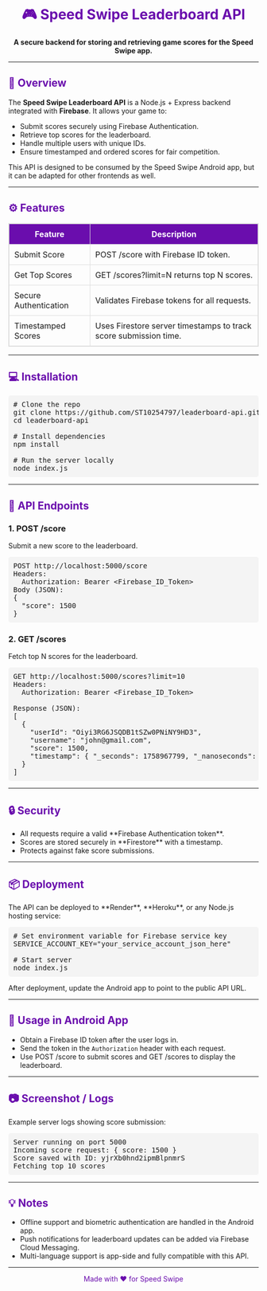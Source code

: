<h1 align="center" style="color:#6A0DAD;">🎮 Speed Swipe Leaderboard API</h1>

<p align="center">
  <strong>A secure backend for storing and retrieving game scores for the Speed Swipe app.</strong>
</p>

---

<h2 style="color:#6A0DAD;">📝 Overview</h2>

The **Speed Swipe Leaderboard API** is a Node.js + Express backend integrated with **Firebase**. It allows your game to:

<ul>
  <li>Submit scores securely using Firebase Authentication.</li>
  <li>Retrieve top scores for the leaderboard.</li>
  <li>Handle multiple users with unique IDs.</li>
  <li>Ensure timestamped and ordered scores for fair competition.</li>
</ul>

<p>This API is designed to be consumed by the Speed Swipe Android app, but it can be adapted for other frontends as well.</p>

---

<h2 style="color:#6A0DAD;">⚙️ Features</h2>

<table style="width:100%; border: 1px solid #ddd; border-collapse: collapse;">
  <tr style="background-color:#6A0DAD; color:white;">
    <th style="padding:10px; border: 1px solid #ddd;">Feature</th>
    <th style="padding:10px; border: 1px solid #ddd;">Description</th>
  </tr>
  <tr>
    <td style="padding:10px; border: 1px solid #ddd;">Submit Score</td>
    <td style="padding:10px; border: 1px solid #ddd;">POST /score with Firebase ID token.</td>
  </tr>
  <tr>
    <td style="padding:10px; border: 1px solid #ddd;">Get Top Scores</td>
    <td style="padding:10px; border: 1px solid #ddd;">GET /scores?limit=N returns top N scores.</td>
  </tr>
  <tr>
    <td style="padding:10px; border: 1px solid #ddd;">Secure Authentication</td>
    <td style="padding:10px; border: 1px solid #ddd;">Validates Firebase tokens for all requests.</td>
  </tr>
  <tr>
    <td style="padding:10px; border: 1px solid #ddd;">Timestamped Scores</td>
    <td style="padding:10px; border: 1px solid #ddd;">Uses Firestore server timestamps to track score submission time.</td>
  </tr>
</table>

---

<h2 style="color:#6A0DAD;">💻 Installation</h2>

<pre style="background-color:#f4f4f4; padding:10px; border-radius:5px;">
# Clone the repo
git clone https://github.com/ST10254797/leaderboard-api.git
cd leaderboard-api

# Install dependencies
npm install

# Run the server locally
node index.js
</pre>

---

<h2 style="color:#6A0DAD;">🚀 API Endpoints</h2>

<h3>1. POST /score</h3>

<p>Submit a new score to the leaderboard.</p>

<pre style="background-color:#f4f4f4; padding:10px; border-radius:5px;">
POST http://localhost:5000/score
Headers:
  Authorization: Bearer &lt;Firebase_ID_Token&gt;
Body (JSON):
{
  "score": 1500
}
</pre>

<h3>2. GET /scores</h3>

<p>Fetch top N scores for the leaderboard.</p>

<pre style="background-color:#f4f4f4; padding:10px; border-radius:5px;">
GET http://localhost:5000/scores?limit=10
Headers:
  Authorization: Bearer &lt;Firebase_ID_Token&gt;

Response (JSON):
[
  {
    "userId": "Oiyi3RG6JSQDB1tSZw0PNiNY9HD3",
    "username": "john@gmail.com",
    "score": 1500,
    "timestamp": { "_seconds": 1758967799, "_nanoseconds": 299000000 }
  }
]
</pre>

---

<h2 style="color:#6A0DAD;">🔒 Security</h2>

<ul>
  <li>All requests require a valid **Firebase Authentication token**.</li>
  <li>Scores are stored securely in **Firestore** with a timestamp.</li>
  <li>Protects against fake score submissions.</li>
</ul>

---

<h2 style="color:#6A0DAD;">📦 Deployment</h2>

<p>The API can be deployed to **Render**, **Heroku**, or any Node.js hosting service:</p>

<pre style="background-color:#f4f4f4; padding:10px; border-radius:5px;">
# Set environment variable for Firebase service key
SERVICE_ACCOUNT_KEY="your_service_account_json_here"

# Start server
node index.js
</pre>

<p>After deployment, update the Android app to point to the public API URL.</p>

---

<h2 style="color:#6A0DAD;">🎯 Usage in Android App</h2>

<ul>
  <li>Obtain a Firebase ID token after the user logs in.</li>
  <li>Send the token in the <code>Authorization</code> header with each request.</li>
  <li>Use POST /score to submit scores and GET /scores to display the leaderboard.</li>
</ul>

---

<h2 style="color:#6A0DAD;">📷 Screenshot / Logs</h2>

<p>Example server logs showing score submission:</p>

<pre style="background-color:#f4f4f4; padding:10px; border-radius:5px;">
Server running on port 5000
Incoming score request: { score: 1500 }
Score saved with ID: yjrXb0hnd2ipmBlpnmrS
Fetching top 10 scores
</pre>

---

<h2 style="color:#6A0DAD;">💡 Notes</h2>

<ul>
  <li>Offline support and biometric authentication are handled in the Android app.</li>
  <li>Push notifications for leaderboard updates can be added via Firebase Cloud Messaging.</li>
  <li>Multi-language support is app-side and fully compatible with this API.</li>
</ul>

---

<p align="center" style="color:#6A0DAD;">Made with ❤️ for Speed Swipe</p>
